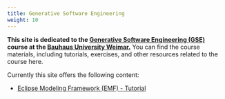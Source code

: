 ```yaml
---
title: Generative Software Engineering
weight: 10
---
```


**This site is dedicated to the [Generative Software Engineering (GSE)](https://moodle.uni-weimar.de/course/view.php?id=52426) course at the [Bauhaus University Weimar.](https://www.uni-weimar.de/qisserver/rds?state=verpublish&status=init&vmfile=no&publishid=66338&moduleCall=webInfo&publishConfFile=webInfo&publishSubDir=veranstaltung)**
You can find the course materials, including tutorials, exercises, and other resources related to the course here. 

Currently this site offers the following content:

- [Eclipse Modeling Framework (EMF) - Tutorial](tutorials/emf/)